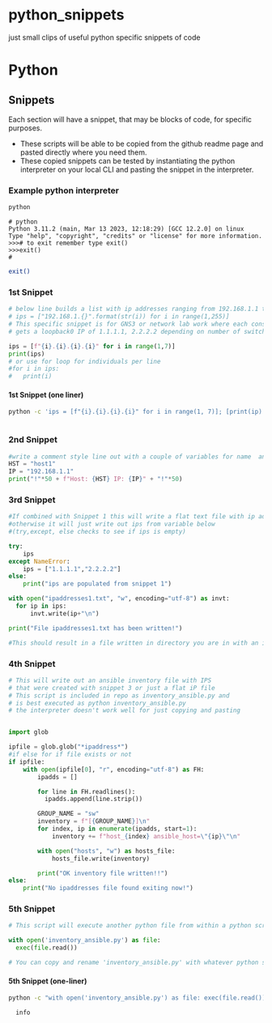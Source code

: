# python_snippets
just small clips of useful python specific snippets of code

# Python

## Snippets

Each section will have a snippet, that may be blocks of code, for specific purposes.
* These scripts will be able to be copied from the github readme page and pasted directly where you need them.
* These copied snippets can be tested by instantiating the python interpreter on your local CLI and pasting the snippet in the interpreter.
### Example python interpreter

```bash
python

```

```
# python
Python 3.11.2 (main, Mar 13 2023, 12:18:29) [GCC 12.2.0] on linux
Type "help", "copyright", "credits" or "license" for more information.
>>># to exit remember type exit()
>>>exit()
#

```
```bash
exit()

```

### 1st Snippet 
```python
# below line builds a list with ip addresses ranging from 192.168.1.1 to 192.168.1.254
# ips = ["192.168.1.{}".format(str(i)) for i in range(1,255)]
# This specific snippet is for GNS3 or network lab work where each consecutive device 
# gets a loopback0 IP of 1.1.1.1, 2.2.2.2 depending on number of switch

ips = [f"{i}.{i}.{i}.{i}" for i in range(1,7)]
print(ips)
# or use for loop for individuals per line
#for i in ips:
#	print(i)


```
#### 1st Snippet (one liner)
```bash
python -c 'ips = [f"{i}.{i}.{i}.{i}" for i in range(1, 7)]; [print(ip) for ip in ips]' > ipaddresses101.txt



```
### 2nd Snippet
```python
#write a comment style line out with a couple of variables for name  and IP
HST = "host1"
IP = "192.168.1.1"
print("!"*50 + f"Host: {HST} IP: {IP}" + "!"*50)

```

### 3rd Snippet
```python
#If combined with Snippet 1 this will write a flat text file with ip addresses in it from ips
#otherwise it will just write out ips from variable below
#(try,except, else checks to see if ips is empty)

try:
    ips
except NameError:
    ips = ["1.1.1.1","2.2.2.2"]
else:
    print("ips are populated from snippet 1")

with open("ipaddresses1.txt", "w", encoding="utf-8") as invt:
  for ip in ips:
	  invt.write(ip+"\n")

print("File ipaddresses1.txt has been written!")

#This should result in a file written in directory you are in with an ip per line

```
### 4th Snippet
```python
# This will write out an ansible inventory file with IPS 
# that were created with snippet 3 or just a flat iP file
# This script is included in repo as inventory_ansible.py and
# is best executed as python inventory_ansible.py
# the interpreter doesn't work well for just copying and pasting


import glob

ipfile = glob.glob("*ipaddress*")
#if else for if file exists or not
if ipfile:
    with open(ipfile[0], "r", encoding="utf-8") as FH:
        ipadds = []

        for line in FH.readlines():
          ipadds.append(line.strip())

        GROUP_NAME = "sw"
        inventory = f"[{GROUP_NAME}]\n"
        for index, ip in enumerate(ipadds, start=1):
            inventory += f"host_{index} ansible_host=\"{ip}\"\n"

        with open("hosts", "w") as hosts_file:
            hosts_file.write(inventory)

        print("OK inventory file written!!")
else:
    print("No ipaddresses file found exiting now!")

```
### 5th Snippet

```python
# This script will execute another python file from within a python script or interpreter

with open('inventory_ansible.py') as file:
  exec(file.read())

# You can copy and rename 'inventory_ansible.py' with whatever python script you need to execute

```

#### 5th Snippet (one-liner)
```bash
python -c "with open('inventory_ansible.py') as file: exec(file.read())"


```

```mermaid
  info
```
